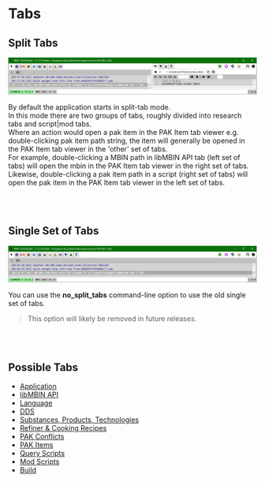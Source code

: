 ﻿# Tabs

## Split Tabs

![](SplitTabs.png)

By default the application starts in split-tab mode.<br/>
In this mode there are two groups of tabs, roughly divided into research tabs and script|mod tabs.<br/>
Where an action would open a pak item in the PAK Item tab viewer e.g. double-clicking pak item path string,
the item will generally be opened in the PAK Item tab viewer in the 'other' set of tabs.<br/>
For example, double-clicking a MBIN path in libMBIN API tab (left set of tabs) will open the mbin in the PAK Item tab viewer in the right set of tabs.
Likewise, double-clicking a pak item path in a script (right set of tabs) will open the pak item in the PAK Item tab viewer in the left set of tabs.

<br/>
<br/>

## Single Set of Tabs

![](NoSplitTabs.png)

You can use the **no_split_tabs** command-line option to use the old single set of tabs.<br/>
> This option will likely be removed in future releases.

<br/>
<br/>

## Possible Tabs

* [Application](Application/Application.md)
* [libMBIN API](MBINC/MBINC.md)
* [Language](Language/Language.md)
* [DDS](Dds/Dds.md)
* [Substances, Products, Technologies](Items/Items.md)
* [Refiner & Cooking Recipes](Recipes/Recipes.md)
* [PAK Conflicts](PakConflicts/PakConflicts.md)
* [PAK Items](PakItems/PakItems.md)
* [Query Scripts](ScriptQuery/ScriptQuery.md)
* [Mod Scripts](ScriptMod/ScriptMod.md)
* [Build](Build/Build.md)
